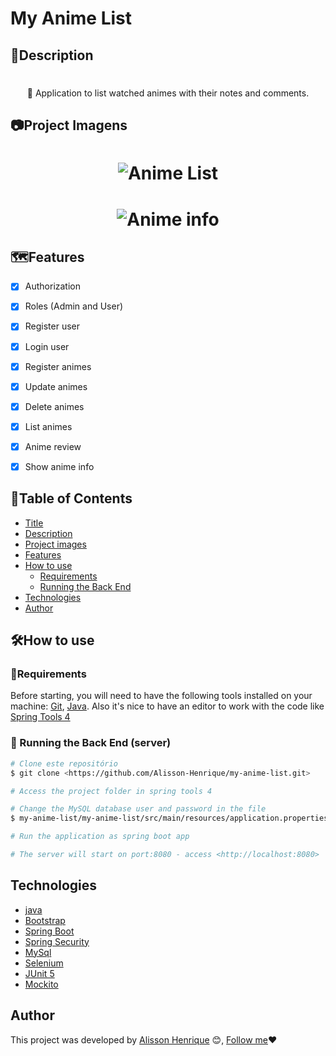 # My Anime List

## 📝Description

<h1 align="center"></h1>
    
<p align="center">🚀 Application to list watched animes with their notes and comments.</p>

## 📷Project Imagens
<h1 align="center">
  <img alt="Anime List" title="Animes list" src="https://github.com/Alisson-Henrique/my-anime-list/issues/2#issue-923151730"/>
</h1>

<h1 align="center">
  <img alt="Anime info" title="Anime Info" src="https://github.com/Alisson-Henrique/my-anime-list/issues/1#issue-923149512"/>
</h1>

## 🗺️Features
- [x] Authorization
- [x] Roles (Admin and User)
- [x] Register user
- [x] Login user
- [x] Register animes
- [x] Update animes
- [x] Delete animes
- [x] List animes
- [x] Anime review 
- [x] Show anime info 


## 📌Table of Contents 

   * [Title](#My-Anime-List)
   * [Description](#Description)
   * [Project images ](#Project-images)
   * [Features](#Features)
   * [How to use](#testes)
        * [Requirements](#Requirements)
        * [Running the Back End](#Running-the-Back-End-(server))
   * [Technologies](#Technologies)
   * [Author](#Author)


## 🛠️How to use

### 📜Requirements

Before starting, you will need to have the following tools installed on your machine: [Git](https://git-scm.com), [Java](https://www.java.com). 
Also it's nice to have an editor to work with the code like [Spring Tools 4](https://spring.io/tools)

### 🎲 Running the Back End (server) 

```bash
# Clone este repositório
$ git clone <https://github.com/Alisson-Henrique/my-anime-list.git>

# Access the project folder in spring tools 4 

# Change the MySQL database user and password in the file
$ my-anime-list/my-anime-list/src/main/resources/application.properties

# Run the application as spring boot app 

# The server will start on port:8080 - access <http://localhost:8080>
```

## Technologies
* [java](https://www.java.com)
* [Bootstrap](https://getbootstrap.com/)
* [Spring Boot](https://spring.io/projects/spring-boot)
* [Spring Security](https://spring.io/projects/spring-security)
* [MySql](https://www.mysql.com/)
* [Selenium](https://www.selenium.dev/)
* [JUnit 5](https://junit.org/junit5/)
* [Mockito](https://site.mockito.org/)

## Author

This project was developed by [Alisson Henrique](https://github.com/Alisson-Henrique) 😊, [Follow me](https://www.linkedin.com/in/alisson-henrique-38a855214/)❤️
